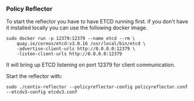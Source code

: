 ### Policy Reflector

To start the reflector you have to have ETCD running first.
if you don't have it installed locally you can use the following docker
image.
```
sudo docker run -p 12379:12379 --name etcd --rm \
    quay.io/coreos/etcd:v3.0.16 /usr/local/bin/etcd \
    -advertise-client-urls http://0.0.0.0:12379 \
    -listen-client-urls http://0.0.0.0:12379
```

It will bring up ETCD listening on port 12379 for client communication.

Start the reflector with:
```
sudo ./contiv-reflector --policyreflector-config policyreflector.conf --etcdv3-config etcdv3.conf
```
